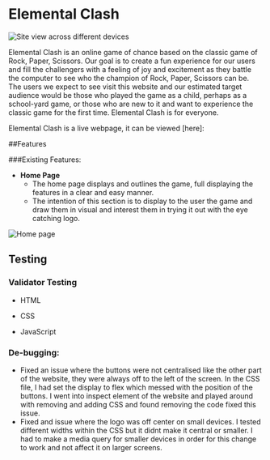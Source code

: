 # Elemental Clash

![Site view across different devices](/assets/images/)

Elemental Clash is an online game of chance based on the classic game of Rock, Paper, Scissors. Our goal is to create a fun experience for our users and fill the challengers with a feeling of joy and excitement as they battle the computer to see who the champion of Rock, Paper, Scissors can be. The users we expect to see visit this website and our estimated target audience would be those who played the game as a child, perhaps as a school-yard game, or those who are new to it and want to experience the classic game for the first time. Elemental Clash is for everyone.

Elemental Clash is a live webpage, it can be viewed [here]: 

##Features

###Existing Features:

- __Home Page__
    - The home page displays and outlines the game, full displaying the features in a clear and easy manner.
    - The intention of this section is to display to the user the game and draw them in visual and interest them in trying it out with the eye catching logo.

![Home page](/assets/images/)

## Testing

### Validator Testing
- HTML

- CSS

- JavaScript

### De-bugging:
- Fixed an issue where the buttons were not centralised like the other part of the website, they were always off to the left of the screen. In the CSS file, I had set the display to flex which messed with the position of the buttons. I went into inspect element of the website and played around with removing and adding CSS and found removing the code fixed this issue.
- Fixed and issue where the logo was off center on small devices. I tested different widths within the CSS but it didnt make it central or smaller. I had to make a media query for smaller devices in order for this change to work and not affect it on larger screens.
